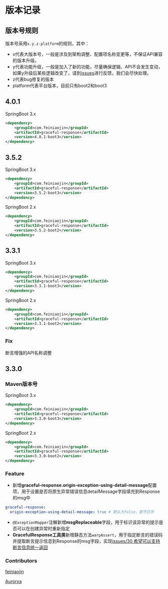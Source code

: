 # 版本记录
## 版本号规则
版本号采用`x.y.z-platform`的规则，其中：
- x代表大版本号，一般是涉及到架构调整、配置项名称变更等，不保证API兼容的版本升级。
- y代表功能升级，一般是加入了新的功能，尽量确保逻辑、API不会发生变动，如果y升级后某些逻辑改变了，请到[issues](https://github.com/feiniaojin/graceful-response/issues)进行反馈，我们会尽快处理。
- z代表bug修复的版本
- platform代表平台版本，目前只有boot2和boot3

## 4.0.1
SpringBoot 3.x
```xml
<dependency>
    <groupId>com.feiniaojin</groupId>
    <artifactId>graceful-response</artifactId>
    <version>4.0.1-boot3</version>
</dependency>
```

## 3.5.2
SpringBoot 3.x
```xml
<dependency>
    <groupId>com.feiniaojin</groupId>
    <artifactId>graceful-response</artifactId>
    <version>3.5.2-boot3</version>
</dependency>
```
SpringBoot 2.x
```xml
<dependency>
    <groupId>com.feiniaojin</groupId>
    <artifactId>graceful-response</artifactId>
    <version>3.5.2-boot2</version>
</dependency>
```

## 3.3.1
SpringBoot 3.x
```xml
<dependency>
    <groupId>com.feiniaojin</groupId>
    <artifactId>graceful-response</artifactId>
    <version>3.3.1-boot3</version>
</dependency>
```
SpringBoot 2.x
```xml
<dependency>
    <groupId>com.feiniaojin</groupId>
    <artifactId>graceful-response</artifactId>
    <version>3.3.1-boot2</version>
</dependency>
```
### Fix
断言增强的API名称调整

## 3.3.0
### Maven版本号
SpringBoot 3.x
```xml
<dependency>
    <groupId>com.feiniaojin</groupId>
    <artifactId>graceful-response</artifactId>
    <version>3.3.0-boot3</version>
</dependency>
```
SpringBoot 2.x
```xml
<dependency>
    <groupId>com.feiniaojin</groupId>
    <artifactId>graceful-response</artifactId>
    <version>3.3.0-boot2</version>
</dependency>
```

### Feature
- 新增**graceful-response.origin-exception-using-detail-message**配置项，用于设置是否将原生异常错误信息detailMessage字段填充到Response的msg中
```yaml
graceful-response:
  origin-exception-using-detail-message: true # 默认为false，即不打开
```
- `@ExceptionMapper`注解新增**msgReplaceable**字段，用于标识该异常的提示是否可以在创建异常时重新指定
- **GracefulResponse工具类**新增静态方法`warpAssert`，用于指定断言的错误码并提取断言提示信息到Response的msg字段，实现[issues/30 希望可以支持断言信息统一返回](https://github.com/feiniaojin/graceful-response/issues/30)

### Contributors

[feiniaojin](https://github.com/feiniaojin/)

[Aurorxa](https://github.com/Aurorxa)
